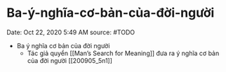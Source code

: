 # Ba-ý-nghĩa-cơ-bản-của-đời-người

Date: Oct 22, 2020 5:49 AM
source: #TODO

- Ba ý nghĩa cơ bản của đời người
    - Tác giả quyển [[Man’s Search for Meaning]] đưa ra ý nghĩa cơ bản của đời người [[200905_5n1]]